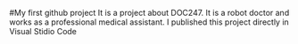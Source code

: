 #My first github project
It is a project about DOC247. It is a robot doctor and works as a professional medical assistant. 
I published this project directly in Visual Stidio Code
